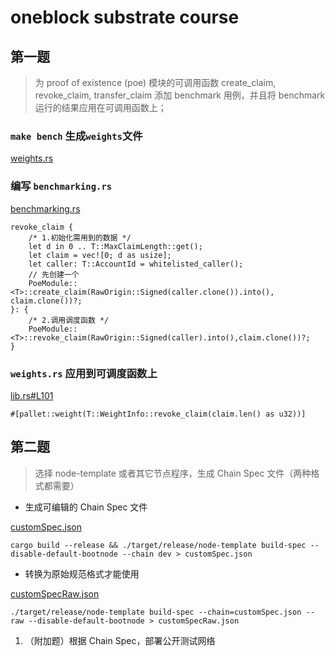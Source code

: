 # oneblock substrate course

## 第一题

> 为 proof of existence (poe) 模块的可调用函数 create_claim, revoke_claim, transfer_claim 添加 benchmark 用例，并且将 benchmark 运行的结果应用在可调用函数上；

### `make bench` 生成`weights`文件

[weights.rs](https://github.com/hello-substrate/oneblock-substrate-course/blob/course-6/pallets/poe/src/weights.rs)

### 编写 `benchmarking.rs`

[benchmarking.rs](https://github.com/hello-substrate/oneblock-substrate-course/blob/course-6/pallets/poe/src/benchmarking.rs)

```
revoke_claim {
    /* 1.初始化需用到的数据 */
    let d in 0 .. T::MaxClaimLength::get();
    let claim = vec![0; d as usize];
    let caller: T::AccountId = whitelisted_caller();
    // 先创建一个
    PoeModule::<T>::create_claim(RawOrigin::Signed(caller.clone()).into(), claim.clone())?;
}: {
    /* 2.调用调度函数 */
    PoeModule::<T>::revoke_claim(RawOrigin::Signed(caller).into(),claim.clone())?;
}
```

### `weights.rs` 应用到可调度函数上

[lib.rs#L101](https://github.com/hello-substrate/oneblock-substrate-course/blob/course-6/pallets/poe/src/lib.rs#L101)

```
#[pallet::weight(T::WeightInfo::revoke_claim(claim.len() as u32))]
```

## 第二题

> 选择 node-template 或者其它节点程序，生成 Chain Spec 文件（两种格式都需要）

- 生成可编辑的 Chain Spec 文件

[customSpec.json](https://github.com/hello-substrate/oneblock-substrate-course/blob/course-6/customSpec.json)

```
cargo build --release && ./target/release/node-template build-spec --disable-default-bootnode --chain dev > customSpec.json
```

- 转换为原始规范格式才能使用

[customSpecRaw.json](https://github.com/hello-substrate/oneblock-substrate-course/blob/course-6/customSpecRaw.json)

```
./target/release/node-template build-spec --chain=customSpec.json --raw --disable-default-bootnode > customSpecRaw.json
```

1. （附加题）根据 Chain Spec，部署公开测试网络
